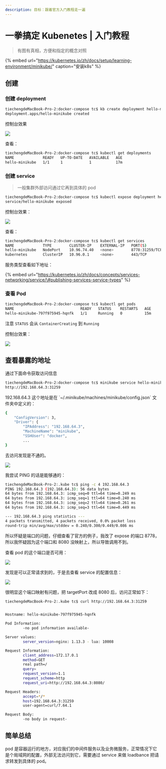 ```yaml
---
description: 目标：跟着官方入门教程走一遍
---
```


# 一拳搞定 Kubenetes \| 入门教程

> 有图有真相，方便和指定的概念对照

{% embed url="https://kubernetes.io/zh/docs/setup/learning-environment/minikube/" caption="安装k8s" %}

## 创建

### 创建 deployment

```bash
tiechengdeMacBook-Pro-2:docker-compose tc$ kb create deployment hello-minikube --image=k8s.gcr.io/echoserver:1.10
deployment.apps/hello-minikube created
```

控制台效果

![](../../.gitbook/assets/image%20%2816%29.png)

查看：

```bash
tiechengdeMacBook-Pro-2:docker-compose tc$ kubectl get deployments
NAME             READY   UP-TO-DATE   AVAILABLE   AGE
hello-minikube   1/1     1            1           17m
```

### 创建 service

> 一般集群外部访问通过它再到具体的 pod

```bash
tiechengdeMacBook-Pro-2:docker-compose tc$ kubectl expose deployment hello-minikube --type=NodePort --port=8778
service/hello-minikube exposed
```

控制台效果：

![](../../.gitbook/assets/image%20%2811%29.png)

查看：

```bash
tiechengdeMacBook-Pro-2:docker-compose tc$ kubectl get services
NAME             TYPE        CLUSTER-IP    EXTERNAL-IP   PORT(S)          AGE
hello-minikube   NodePort    10.96.74.40   <none>        8778:31259/TCP   5m41s
kubernetes       ClusterIP   10.96.0.1     <none>        443/TCP          22h
```

服务类型查看如下地址：

{% embed url="https://kubernetes.io/zh/docs/concepts/services-networking/service/\#publishing-services-service-types" %}

### 查看 Pod

```bash
tiechengdeMacBook-Pro-2:docker-compose tc$ kubectl get pods
NAME                              READY   STATUS    RESTARTS   AGE
hello-minikube-797f975945-hqnfk   1/1     Running   0          15m
```

注意 `STATUS` 会从 `ContainerCreating`  到 `Running`

控制台效果：

![](../../.gitbook/assets/image%20%2813%29.png)

## 查看暴露的地址

通过下面命令获取访问信息

```bash
tiechengdeMacBook-Pro-2:docker-compose tc$ minikube service hello-minikube --url
http://192.168.64.3:31259
```

192.168.64.3 这个地址是在  \`~/.minikube/machines/minikube/config.json\` 文件夹中定义的：

```bash
{
    "ConfigVersion": 3,
    "Driver": {
        "IPAddress": "192.168.64.3",
        "MachineName": "minikube",
        "SSHUser": "docker",
        ...
}        
```

去访问发现是不通的。

![](../../.gitbook/assets/image%20%2812%29.png)

我尝试 PING 的话是能够通的：

```bash
tiechengdeMacBook-Pro-2:.kube tc$ ping -c 4 192.168.64.3
PING 192.168.64.3 (192.168.64.3): 56 data bytes
64 bytes from 192.168.64.3: icmp_seq=0 ttl=64 time=0.249 ms
64 bytes from 192.168.64.3: icmp_seq=1 ttl=64 time=0.240 ms
64 bytes from 192.168.64.3: icmp_seq=2 ttl=64 time=0.261 ms
64 bytes from 192.168.64.3: icmp_seq=3 ttl=64 time=0.449 ms

--- 192.168.64.3 ping statistics ---
4 packets transmitted, 4 packets received, 0.0% packet loss
round-trip min/avg/max/stddev = 0.240/0.300/0.449/0.086 ms
```

所以怀疑是端口的问题，仔细查看了官方的例子，我改了 expose 的端口 8778，所以我怀疑因为这个端口和 8080 没映射上，所以导致调用不到。

查看 pod 的这个端口是否可用：

![](../../.gitbook/assets/image%20%2810%29.png)

发现是可以正常请求到的，于是去查看 service 的配置信息：

![](../../.gitbook/assets/image%20%2814%29.png)

很明显这个端口映射有问题，把 targetPort 改成 8080 后，访问正常如下：

```bash
tiechengdeMacBook-Pro-2:.kube tc$ curl http://192.168.64.3:31259


Hostname: hello-minikube-797f975945-hqnfk

Pod Information:
        -no pod information available-

Server values:
        server_version=nginx: 1.13.3 - lua: 10008

Request Information:
        client_address=172.17.0.1
        method=GET
        real path=/
        query=
        request_version=1.1
        request_scheme=http
        request_uri=http://192.168.64.3:8080/

Request Headers:
        accept=*/*
        host=192.168.64.3:31259
        user-agent=curl/7.64.1

Request Body:
        -no body in request-
```

## 简单总结

pod 是容器运行的地方，对应我们的中间件服务以及业务微服务，正常情况下它是个局域网的配置，外部无法访问到它，需要通过 service 来做 loadbance 把请求转发到具体的 pod。



